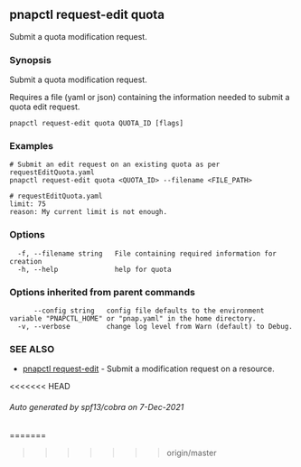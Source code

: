 ## pnapctl request-edit quota

Submit a quota modification request.

### Synopsis

Submit a quota modification request.

Requires a file (yaml or json) containing the information needed to submit a quota edit request.

```
pnapctl request-edit quota QUOTA_ID [flags]
```

### Examples

```
# Submit an edit request on an existing quota as per requestEditQuota.yaml
pnapctl request-edit quota <QUOTA_ID> --filename <FILE_PATH>

# requestEditQuota.yaml
limit: 75
reason: My current limit is not enough.
```

### Options

```
  -f, --filename string   File containing required information for creation
  -h, --help              help for quota
```

### Options inherited from parent commands

```
      --config string   config file defaults to the environment variable "PNAPCTL_HOME" or "pnap.yaml" in the home directory.
  -v, --verbose         change log level from Warn (default) to Debug.
```

### SEE ALSO

* [pnapctl request-edit](pnapctl_request-edit.md)	 - Submit a modification request on a resource.

<<<<<<< HEAD
###### Auto generated by spf13/cobra on 7-Dec-2021
=======
>>>>>>> origin/master
